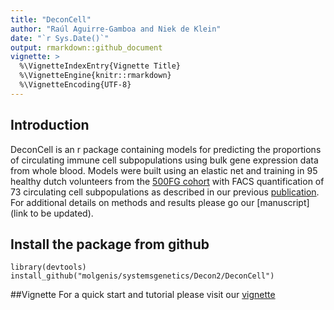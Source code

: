 ```yaml
---
title: "DeconCell"
author: "Raúl Aguirre-Gamboa and Niek de Klein"
date: "`r Sys.Date()`"
output: rmarkdown::github_document
vignette: >
  %\VignetteIndexEntry{Vignette Title}
  %\VignetteEngine{knitr::rmarkdown}
  %\VignetteEncoding{UTF-8}
---
```


## Introduction 
DeconCell is an r package containing models for predicting the proportions of circulating immune cell subpopulations using bulk gene expression data from  whole blood. Models were built using an elastic net and training in 95 healthy dutch volunteers from the [500FG cohort](http://www.humanfunctionalgenomics.org/site/?page_id=82) with FACS quantification of 73 circulating cell subpopulations as described in our previous [publication](http://www.cell.com/cell-reports/fulltext/S2211-1247(16)31473-5). 
For additional details on methods and results please go our [manuscript](link to be updated). 


## Install the package from github

```{r}
library(devtools)
install_github("molgenis/systemsgenetics/Decon2/DeconCell")
```

##Vignette 
For a quick start and tutorial please visit our  [vignette](http://htmlpreview.github.io/?https://github.com/molgenis/systemsgenetics/blob/master/Decon2/DeconCell/inst/doc/my-vignette.html)



